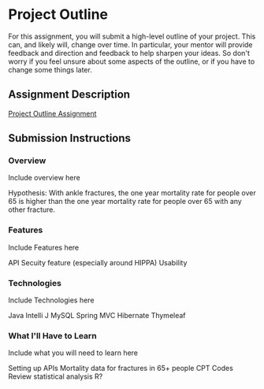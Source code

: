 # Project Outline
For this assignment, you will submit a high-level outline of your project. This can, and likely will, change over time. In particular, your mentor will provide feedback and direction and feedback to help sharpen your ideas. So don't worry if you feel unsure about some aspects of the outline, or if you have to change some things later.

## Assignment Description
[Project Outline Assignment](https://education.launchcode.org/liftoff/assignments/project-outline/)

## Submission Instructions

### Overview
Include overview here

Hypothesis:
With ankle fractures, the one year mortality rate for people over 65 is higher than the one year mortality rate for people over 65 with any other fracture. 
### Features
Include Features here

API
Secuity feature (especially around HIPPA)
Usability

### Technologies
Include Technologies here

Java
Intelli J
MySQL
Spring MVC
Hibernate
Thymeleaf

### What I'll Have to Learn
Include what you will need to learn here

Setting up APIs
Mortality data for fractures in 65+ people
CPT Codes
Review statistical analysis
R? 
